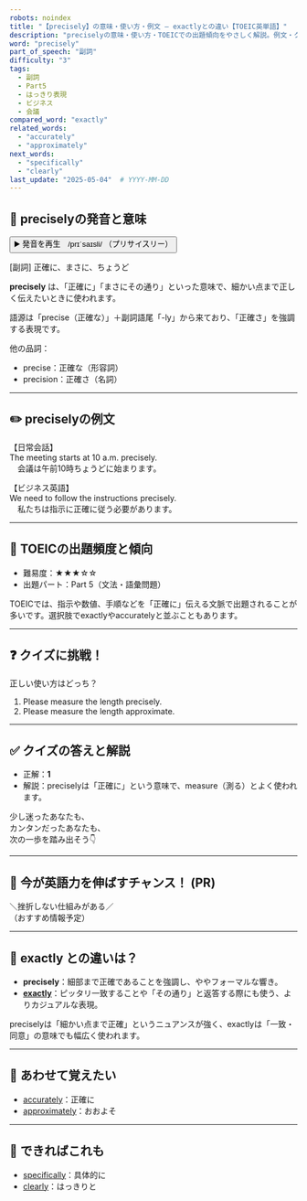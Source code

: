```yaml
---
robots: noindex
title: "【precisely】の意味・使い方・例文 ― exactlyとの違い【TOEIC英単語】"
description: "preciselyの意味・使い方・TOEICでの出題傾向をやさしく解説。例文・クイズ付きでexactlyとの違いもわかりやすく学べます。"
word: "precisely"
part_of_speech: "副詞"
difficulty: "3"
tags:
  - 副詞
  - Part5
  - はっきり表現
  - ビジネス
  - 会議
compared_word: "exactly"
related_words:
  - "accurately"
  - "approximately"
next_words:
  - "specifically"
  - "clearly"
last_update: "2025-05-04"  # YYYY-MM-DD
---
```


## 🔰 preciselyの発音と意味

<button class="play-audio" onclick="playTTS('precisely')">
  <span class="play-audio-main">
    ▶️ 発音を再生　/prɪˈsaɪsli/
  </span>
  <span class="play-audio-sub">
    （プリサイスリー）
  </span>
</button>

[副詞] 正確に、まさに、ちょうど

**precisely** は、「正確に」「まさにその通り」といった意味で、細かい点まで正しく伝えたいときに使われます。

語源は「precise（正確な）」＋副詞語尾「-ly」から来ており、「正確さ」を強調する表現です。

他の品詞：  
- precise：正確な（形容詞）
- precision：正確さ（名詞）

---

## ✏️ preciselyの例文

【日常会話】  
The meeting starts at 10 a.m. precisely.  
　会議は午前10時ちょうどに始まります。

【ビジネス英語】  
We need to follow the instructions precisely.  
　私たちは指示に正確に従う必要があります。

---

## 🎯 TOEICの出題頻度と傾向

- 難易度：★★★☆☆
- 出題パート：Part 5（文法・語彙問題）

TOEICでは、指示や数値、手順などを「正確に」伝える文脈で出題されることが多いです。選択肢でexactlyやaccuratelyと並ぶこともあります。

---

## ❓ クイズに挑戦！

正しい使い方はどっち？

1. Please measure the length precisely.  
2. Please measure the length approximate.

---

## ✅ クイズの答えと解説

- 正解：**1**
- 解説：preciselyは「正確に」という意味で、measure（測る）とよく使われます。

少し迷ったあなたも、  
カンタンだったあなたも、  
次の一歩を踏み出そう👇️

---

## 🚀 今が英語力を伸ばすチャンス！ (PR)

<div class="info-center">
＼挫折しない仕組みがある／<br>  
（おすすめ情報予定）
</div>

---

## 🤔  exactly との違いは？

- **precisely**：細部まで正確であることを強調し、ややフォーマルな響き。
- **[exactly](/exactly)**：ピッタリ一致することや「その通り」と返答する際にも使う、よりカジュアルな表現。

preciselyは「細かい点まで正確」というニュアンスが強く、exactlyは「一致・同意」の意味でも幅広く使われます。

---

## 🧩 あわせて覚えたい

- [accurately](/accurately)：正確に
- [approximately](/approximately)：おおよそ

---

## 📖 できればこれも

- [specifically](/specifically)：具体的に
- [clearly](/clearly)：はっきりと

<!-- cvid: aid20_bid35 -->
